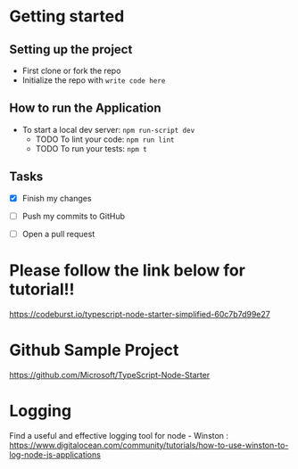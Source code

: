 
# Getting started

## Setting up the project
- First clone or fork the repo
- Initialize the repo with `write code here`

## How to run the Application
- To start a local dev server: `npm run-script dev`
    -  TODO To lint your code: `npm run lint`
    -  TODO To run your tests: `npm t`

## Tasks
- [x] Finish my changes
- [ ] Push my commits to GitHub
- [ ] Open a pull request


# Please follow the link below for tutorial!!
https://codeburst.io/typescript-node-starter-simplified-60c7b7d99e27
# Github Sample Project
https://github.com/Microsoft/TypeScript-Node-Starter

# Logging
Find a useful and effective logging tool for node
    - Winston : https://www.digitalocean.com/community/tutorials/how-to-use-winston-to-log-node-js-applications
